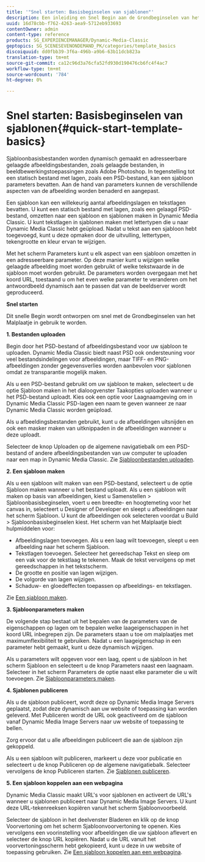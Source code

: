 ```yaml
---
title: '"Snel starten: Basisbeginselen van sjablonen"'
description: Een inleiding en Snel Begin aan de Grondbeginselen van het Malplaatje helpen u aan de slag snel.
uuid: 16d78cbb-f762-4263-aea9-5712eb933693
contentOwner: admin
content-type: reference
products: SG_EXPERIENCEMANAGER/Dynamic-Media-Classic
geptopics: SG_SCENESEVENONDEMAND_PK/categories/template_basics
discoiquuid: dd0fbb39-3f6a-496b-a9b6-63b11dcb823a
translation-type: tm+mt
source-git-commit: ca12c96d3a76cfa52fd930d190476cb6fc4f4ac7
workflow-type: tm+mt
source-wordcount: '784'
ht-degree: 0%

---
```



# Snel starten: Basisbeginselen van sjablonen{#quick-start-template-basics}

Sjabloonbasisbestanden worden dynamisch gemaakt en adresseerbare gelaagde afbeeldingsbestanden, zoals gelaagde bestanden, in beeldbewerkingstoepassingen zoals Adobe Photoshop. In tegenstelling tot een statisch bestand met lagen, zoals een PSD-bestand, kan een sjabloon parameters bevatten. Aan de hand van parameters kunnen de verschillende aspecten van de afbeelding worden benaderd en aangepast.

Een sjabloon kan een willekeurig aantal afbeeldingslagen en tekstlagen bevatten. U kunt een statisch bestand met lagen, zoals een gelaagd PSD-bestand, omzetten naar een sjabloon en sjablonen maken in Dynamic Media Classic. U kunt tekstlagen in sjablonen maken met lettertypen die u naar Dynamic Media Classic hebt geüpload. Nadat u tekst aan een sjabloon hebt toegevoegd, kunt u deze opmaken door de uitvulling, lettertypen, tekengrootte en kleur ervan te wijzigen.

Met het scherm Parameters kunt u elk aspect van een sjabloon omzetten in een adresseerbare parameter. Op deze manier kunt u wijzigen welke gelaagde afbeelding moet worden gebruikt of welke tekstwaarde in de sjabloon moet worden gebruikt. De parameters worden overgegaan met het koord URL, toestaand u om het even welke parameter te veranderen om het antwoordbeeld dynamisch aan te passen dat van de beeldserver wordt geproduceerd.

**Snel starten**

Dit snelle Begin wordt ontworpen om snel met de Grondbeginselen van het Malplaatje in gebruik te worden.

**1. Bestanden uploaden**

Begin door het PSD-bestand of afbeeldingsbestand voor uw sjabloon te uploaden. Dynamic Media Classic biedt naast PSD ook ondersteuning voor veel bestandsindelingen voor afbeeldingen, maar TIFF- en PNG-afbeeldingen zonder gegevensverlies worden aanbevolen voor sjablonen omdat ze transparantie mogelijk maken.

Als u een PSD-bestand gebruikt om uw sjabloon te maken, selecteert u de optie Sjabloon maken in het dialoogvenster Taakopties uploaden wanneer u het PSD-bestand uploadt. Kies ook een optie voor Laagnaamgeving om in Dynamic Media Classic PSD-lagen een naam te geven wanneer ze naar Dynamic Media Classic worden geüpload.

Als u afbeeldingsbestanden gebruikt, kunt u de afbeeldingen uitsnijden en ook een masker maken van uitknippaden in de afbeeldingen wanneer u deze uploadt.

Selecteer de knop Uploaden op de algemene navigatiebalk om een PSD-bestand of andere afbeeldingsbestanden van uw computer te uploaden naar een map in Dynamic Media Classic. Zie [Sjabloonbestanden uploaden](uploading-template-files.md#uploading_template_files).

**2. Een sjabloon maken**

Als u een sjabloon wilt maken van een PSD-bestand, selecteert u de optie Sjabloon maken wanneer u het bestand uploadt. Als u een sjabloon wilt maken op basis van afbeeldingen, kiest u Samenstellen > Sjabloonbasisbeginselen, voert u een breedte- en hoogtemeting voor het canvas in, selecteert u Designer of Developer en sleept u afbeeldingen naar het scherm Sjabloon. U kunt de afbeeldingen ook selecteren voordat u Build > Sjabloonbasisbeginselen kiest. Het scherm van het Malplaatje biedt hulpmiddelen voor:

* Afbeeldingslagen toevoegen. Als u een laag wilt toevoegen, sleept u een afbeelding naar het scherm Sjabloon.
* Tekstlagen toevoegen. Selecteer het gereedschap Tekst en sleep om een vak voor de tekstlaag te tekenen. Maak de tekst vervolgens op met gereedschappen in het tekstscherm.
* De grootte en positie van lagen wijzigen.
* De volgorde van lagen wijzigen.
* Schaduw- en gloedeffecten toepassen op afbeeldings- en tekstlagen.

Zie [Een sjabloon maken](creating-template.md#creating_a_template).

**3. Sjabloonparameters maken**

De volgende stap bestaat uit het bepalen van de parameters van de eigenschappen op lagen om te bepalen welke laageigenschappen in het koord URL inbegrepen zijn. De parameters staan u toe om malplaatjes met maximumflexibiliteit te gebruiken. Nadat u een laageigenschap in een parameter hebt gemaakt, kunt u deze dynamisch wijzigen.

Als u parameters wilt opgeven voor een laag, opent u de sjabloon in het scherm Sjabloon en selecteert u de knop Parameters naast een laagnaam. Selecteer in het scherm Parameters de optie naast elke parameter die u wilt toevoegen. Zie [Sjabloonparameters maken](creating-template-parameters.md#creating_template_parameters).

**4. Sjablonen publiceren**

Als u de sjabloon publiceert, wordt deze op Dynamic Media Image Servers geplaatst, zodat deze dynamisch aan uw website of toepassing kan worden geleverd. Met Publiceren wordt de URL ook geactiveerd om de sjabloon vanaf Dynamic Media Image Servers naar uw website of toepassing te bellen.

Zorg ervoor dat u alle afbeeldingen publiceert die aan de sjabloon zijn gekoppeld.

Als u een sjabloon wilt publiceren, markeert u deze voor publicatie en selecteert u de knop Publiceren op de algemene navigatiebalk. Selecteer vervolgens de knop Publiceren starten. Zie [Sjablonen publiceren](publishing-templates.md#publishing_templates).

**5. Een sjabloon koppelen aan een webpagina**

Dynamic Media Classic maakt URL&#39;s voor sjablonen en activeert de URL&#39;s wanneer u sjablonen publiceert naar Dynamic Media Image Servers. U kunt deze URL-tekenreeksen kopiëren vanuit het scherm Sjabloonvoorbeeld.

Selecteer de sjabloon in het deelvenster Bladeren en klik op de knop Voorvertoning om het scherm Sjabloonvoorvertoning te openen. Kies vervolgens een voorinstelling voor afbeeldingen die uw sjabloon aflevert en selecteer de knop URL kopiëren. Nadat u de URL vanuit het voorvertoningsscherm hebt gekopieerd, kunt u deze in uw website of toepassing gebruiken. Zie [Een sjabloon koppelen aan een webpagina](linking-template-web-page.md#linking_a_template_to_a_web_page).
